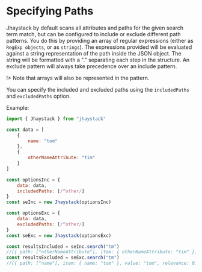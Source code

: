 # Specifying Paths

Jhaystack by default scans all attributes and paths for the given search term match, but can be configured to include or exclude different path patterns. You do this by providing an array of regular expressions (either as `RegExp objects`, or as `strings`). The expressions provided will be evaluated against a string representation of the path inside the JSON object. The string will be formatted with a "." separating each step in the structure. An exclude pattern will always take precedence over an include pattern.

!> Note that arrays will also be represented in the pattern.
  
You can specify the included and excluded paths using the `includedPaths` and `excludedPaths` option.  
  
Example:
```javascript
import { Jhaystack } from "jhaystack"

const data = [
    {
        name: "tom"
    },
    {
        otherNameAttribute: "tim"
    }
]

const optionsInc = {
    data: data,
    includedPaths: [/^other/]
}
const seInc = new Jhaystack(optionsInc)

const optionsExc = {
    data: data,
    excludedPaths: [/^other/]
}
const seExc = new Jhaystack(optionsExc)

const resultsIncluded = seInc.search("tm")
//[{ path: ["otherNameAttribute"], item: { otherNameAttribute: "tim" }, value: "tim", relevance: 0.749999995, comparisonScore: 0.49999999, comparisonIndex: 0 }]
const resultsExcluded = seExc.search("tm")
//[{ path: ["name"], item: { name: "tom" }, value: "tom", relevance: 0.749999995, comparisonScore: 0.49999999, comparisonIndex: 0 }]
```
